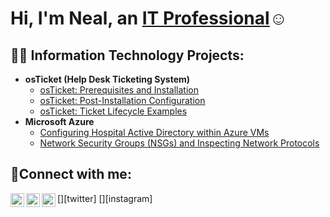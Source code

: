 <h1>Hi, I'm Neal, an <a href="https://.linkedin.com/in/nealzubin">IT Professional</a>☺</h1>

<h2>👨‍💻 Information Technology Projects:</h2>

- <b>osTicket (Help Desk Ticketing System)</b>
  - [osTicket: Prerequisites and Installation](https://github.com/nealzubin/osticket-prereqs)
  - [osTicket: Post-Installation Configuration](https://github.com/nealzubin/post-install-config)
  - [osTicket: Ticket Lifecycle Examples](https://github.com/nealzubin/ticket-lifecycle)
- <b>Microsoft Azure</b>
  - [Configuring Hospital Active Directory within Azure VMs](https://github.com/nealzubin/configure-ad)
  - [Network Security Groups (NSGs) and Inspecting Network Protocols](https://github.com/nealzubin/azure-network-protocols)

<h2>🤳Connect with me:</h2>

[<img align="left" alt="Josh | Twitter" width="22px" src="https://cdn.jsdelivr.net/npm/simple-icons@v3/icons/twitter.svg" />][twitter]
[<img align="left" alt="Josh | LinkedIn" width="22px" src="https://cdn.jsdelivr.net/npm/simple-icons@v3/icons/linkedin.svg" />][linkedin]
[<img align="left" alt="Josh | Instagram" width="22px" src="https://cdn.jsdelivr.net/npm/simple-icons@v3/icons/instagram.svg" />][instagram]



[linkedin]: https://linkedin.com/in/nealzubin
